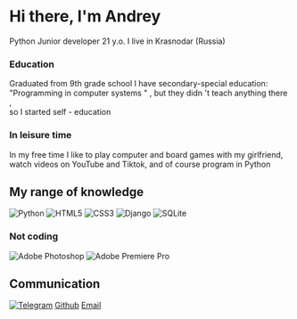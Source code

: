 # Hi there, I'm Andrey

Python Junior developer 
21 y.o. 
I live in Krasnodar (Russia)

### Education

Graduated from 9th grade school
I have secondary-special education: <br>"Programming in computer systems " , 
but they didn 't teach anything there ,<br> so I started self - education

### In leisure time

In my free time I like to play computer and board games with my girlfriend, <br>watch videos on YouTube and Tiktok, and of course program in Python

## My range of knowledge

![Python](https://img.shields.io/badge/python-3670A0?style=for-the-badge&logo=python&logoColor=ffdd54)
![HTML5](https://img.shields.io/badge/html5-%23E34F26.svg?style=for-the-badge&logo=html5&logoColor=white)
![CSS3](https://img.shields.io/badge/css3-%231572B6.svg?style=for-the-badge&logo=css3&logoColor=white)
![Django](https://img.shields.io/badge/django-%23092E20.svg?style=for-the-badge&logo=django&logoColor=white)
![SQLite](https://img.shields.io/badge/sqlite-%2307405e.svg?style=for-the-badge&logo=sqlite&logoColor=white)

### Not coding 

![Adobe Photoshop](https://img.shields.io/badge/adobe%20photoshop-%2331A8FF.svg?style=for-the-badge&logo=adobe%20photoshop&logoColor=white)
![Adobe Premiere Pro](https://img.shields.io/badge/Adobe%20Premiere%20Pro-9999FF.svg?style=for-the-badge&logo=Adobe%20Premiere%20Pro&logoColor=white)

## Communication

[![Telegram](https://img.shields.io/badge/Telegram-2CA5E0?style=for-the-badge&logo=telegram&logoColor=white)](https://t.me/uzh4sniy) 
[Github](https://github.com/Uzhasniy)
[Email](remaker1503@gmail.com)

<!--
```markdown


### Header 3

- Bulleted
- List

1. Numbered
2. List

**Bold** and _Italic_ and `Code` text

[Link](url) and ![Image](src)
```

For more details see [Basic writing and formatting syntax](https://docs.github.com/en/github/writing-on-github/getting-started-with-writing-and-formatting-on-github/basic-writing-and-formatting-syntax).

### Jekyll Themes

Your Pages site will use the layout and styles from the Jekyll theme you have selected in your [repository settings](https://github.com/Uzhasniy/Uzhasniy.github.io/settings/pages). The name of this theme is saved in the Jekyll `_config.yml` configuration file.

### Support or Contact

Having trouble with Pages? Check out our [documentation](https://docs.github.com/categories/github-pages-basics/) or [contact support](https://support.github.com/contact) and we’ll help you sort it out.
--!>
